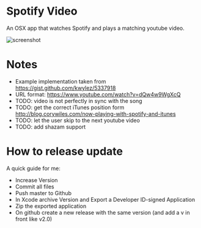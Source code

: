 # Spotify Video
An OSX app that watches Spotify and plays a matching youtube video.

![screenshot](http://i.imgur.com/dsyslie.png)

# Notes
* Example implementation taken from https://gist.github.com/kwylez/5337918
* URL format: https://www.youtube.com/watch?v=dQw4w9WgXcQ
* TODO: video is not perfectly in sync with the song
* TODO: get the correct iTunes position form http://blog.corywiles.com/now-playing-with-spotify-and-itunes
* TODO: let the user skip to the next youtube video
* TODO: add shazam support

# How to release update
A quick guide for me:

* Increase Version
* Commit all files
* Push master to Github
* In Xcode archive Version and Export a Developer ID-signed Application
* Zip the exported application
* On github create a new release with the same version (and add a v in front like v2.0)
